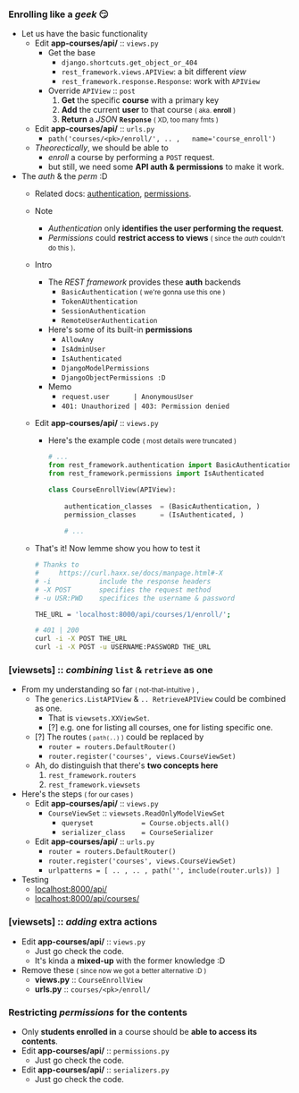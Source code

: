 ### Enrolling like a *geek* 😏
- Let us have the basic functionality
    - Edit **app-courses/api/** :: ```views.py```
        - Get the base 
            - ```django.shortcuts.get_object_or_404```
            - ```rest_framework.views.APIView```: a bit different *view*
            - ```rest_framework.response.Response```: work with ```APIView```
        - Override ```APIView``` :: ```post```
            1. **Get** the specific **course** with a primary key 
            2. **Add** the current **user** to that course <small>( aka. **enroll** )</small>
            3. **Return** a *JSON* **```Response```** <small>( XD, too many fmts )</small>
    - Edit **app-courses/api/** :: ```urls.py```
        - ```path('courses/<pk>/enroll/', .. ,   name='course_enroll')```
    - *Theorectically*, we should be able to 
        - *enroll* a course by performing a ```POST``` request.
        - but still, we need some **API auth & permissions** to make it work.
- The *auth* & the *perm* :D 
    - Related docs: [authentication](https://www.django-rest-framework.org/api-guide/authentication/), [permissions](https://www.django-rest-framework.org/api-guide/permissions/).
    - Note
        - *Authentication* only **identifies the user performing the request**.
        - *Permissions* could **restrict access to views** <small>( since the *auth* couldn't do this )</small>.
    - Intro
        - The *REST framework* provides these **auth** backends
            - ```BasicAuthentication``` <small>( we're gonna use this one )</small>
            - ```TokenAUthentication``` 
            - ```SessionAuthentication```
            - ```RemoteUserAuthentication```
        - Here's some of its built-in **permissions**
            - ```AllowAny```
            - ```IsAdminUser```
            - ```IsAuthenticated```
            - ```DjangoModelPermissions```
            - ```DjangoObjectPermissions :D```
        - Memo
            - ```request.user      | AnonymousUser```
            - ```401: Unauthorized | 403: Permission denied```
    - Edit **app-courses/api/** :: ```views.py```
        - Here's the example code <small>( most details were truncated )</small>
            
            ```python
            # ...
            from rest_framework.authentication import BasicAuthentication
            from rest_framework.permissions import IsAuthenticated
            
            class CourseEnrollView(APIView):
                
                authentication_classes  = (BasicAuthentication, )
                permission_classes      = (IsAuthenticated, )
                
                # ...
            ```

    - That's it! Now lemme show you how to test it 
    
        ```bash
        # Thanks to 
        #     https://curl.haxx.se/docs/manpage.html#-X
        # -i            include the response headers
        # -X POST       specifies the request method
        # -u USR:PWD    specifices the username & password
        
        THE_URL = 'localhost:8000/api/courses/1/enroll/';
        
        # 401 | 200
        curl -i -X POST THE_URL
        curl -i -X POST -u USERNAME:PASSWORD THE_URL
        ```
        
### [viewsets] :: *combining* ```list``` & ```retrieve``` as one
- From my understanding so far <small>( not-that-intuitive )</small> ,
    - The ```generics.ListAPIView``` & ```.. RetrieveAPIView``` could be combined as one.
        - That is ```viewsets.XXViewSet```.
        - [?] e.g. one for listing all courses, one for listing specific one.
    - [?] The routes <small>( ```path(..)``` )</small> could be replaced by  
        - ```router = routers.DefaultRouter()```
        - ```router.register('courses', views.CourseViewSet)```
    - Ah, do distinguish that there's **two concepts here**
        1. ```rest_framework.routers```
        2. ```rest_framework.viewsets```
- Here's the steps <small>( for our cases )</small> 
    - Edit **app-courses/api/** :: ```views.py```
        - ```CourseViewSet``` :: ```viewsets.ReadOnlyModelViewSet```
            - ```queryset            = Course.objects.all()```
            - ```serializer_class    = CourseSerializer```
    - Edit **app-courses/api/** :: ```urls.py```
        - ```router = routers.DefaultRouter()```
        - ```router.register('courses', views.CourseViewSet)```
        - ```urlpatterns = [ .. , .. , path('', include(router.urls)) ]```
- Testing 
    - [localhost:8000/api/](http://127.0.0.1:8000/api/)
    - [localhost:8000/api/courses/](http://127.0.0.1:8000/api/subjects/)

### [viewsets] :: *adding* extra actions
- Edit **app-courses/api/** :: ```views.py```
    - Just go check the code.
    - It's kinda a **mixed-up** with the former knowledge :D 
- Remove these <small>( since now we got a better alternative :D )</small>
    - **views.py** :: ```CourseEnrollView```
    - **urls.py** :: ```courses/<pk>/enroll/```

### Restricting *permissions* for the contents
- Only **students enrolled in** a course should be **able to access its contents**.
- Edit **app-courses/api/** :: ```permissions.py```
    - Just go check the code.
- Edit **app-courses/api/** :: ```serializers.py```
    - Just go check the code.
